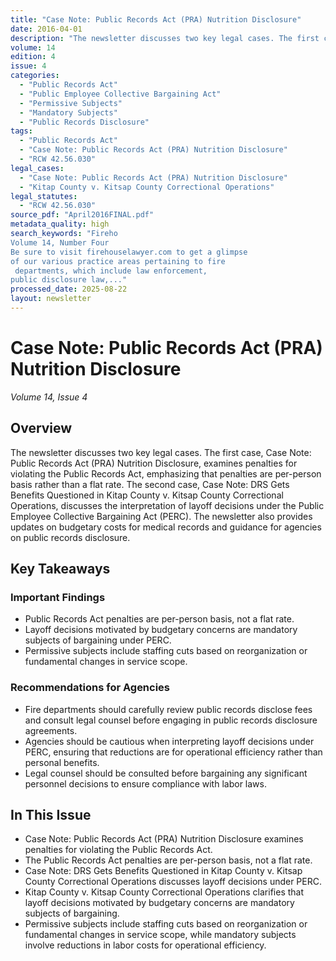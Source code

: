 ```yaml
---
title: "Case Note: Public Records Act (PRA) Nutrition Disclosure"
date: 2016-04-01
description: "The newsletter discusses two key legal cases. The first case, Case Note: Public Records Act (PRA) Nutrition Disclosure, examines penalties for violating the Public Records Act, emphasizing that penalties are per-person basis rather than a flat rate. The second case, Case Note: DRS Gets Benefits Questioned in Kitap County v. Kitsap County Correctional Operations, discusses the interpretation of layoff decisions under the Public Employee Collective Bargaining Act (PERC). The newsletter also provides updates on budgetary costs for medical records and guidance for agencies on public records disclosure."
volume: 14
edition: 4
issue: 4
categories:
  - "Public Records Act"
  - "Public Employee Collective Bargaining Act"
  - "Permissive Subjects"
  - "Mandatory Subjects"
  - "Public Records Disclosure"
tags:
  - "Public Records Act"
  - "Case Note: Public Records Act (PRA) Nutrition Disclosure"
  - "RCW 42.56.030"
legal_cases:
  - "Case Note: Public Records Act (PRA) Nutrition Disclosure"
  - "Kitap County v. Kitsap County Correctional Operations"
legal_statutes:
  - "RCW 42.56.030"
source_pdf: "April2016FINAL.pdf"
metadata_quality: high
search_keywords: "Fireho
Volume 14, Number Four
Be sure to visit firehouselawyer.com to get a glimpse
of our various practice areas pertaining to fire
 departments, which include law enforcement,
public disclosure law,..."
processed_date: 2025-08-22
layout: newsletter
---
```


# Case Note: Public Records Act (PRA) Nutrition Disclosure

*Volume 14, Issue 4*

## Overview

The newsletter discusses two key legal cases. The first case, Case Note: Public Records Act (PRA) Nutrition Disclosure, examines penalties for violating the Public Records Act, emphasizing that penalties are per-person basis rather than a flat rate. The second case, Case Note: DRS Gets Benefits Questioned in Kitap County v. Kitsap County Correctional Operations, discusses the interpretation of layoff decisions under the Public Employee Collective Bargaining Act (PERC). The newsletter also provides updates on budgetary costs for medical records and guidance for agencies on public records disclosure.

## Key Takeaways

### Important Findings

- Public Records Act penalties are per-person basis, not a flat rate.
- Layoff decisions motivated by budgetary concerns are mandatory subjects of bargaining under PERC.
- Permissive subjects include staffing cuts based on reorganization or fundamental changes in service scope.

### Recommendations for Agencies

- Fire departments should carefully review public records disclose fees and consult legal counsel before engaging in public records disclosure agreements.
- Agencies should be cautious when interpreting layoff decisions under PERC, ensuring that reductions are for operational efficiency rather than personal benefits.
- Legal counsel should be consulted before bargaining any significant personnel decisions to ensure compliance with labor laws.

## In This Issue

- Case Note: Public Records Act (PRA) Nutrition Disclosure examines penalties for violating the Public Records Act.
- The Public Records Act penalties are per-person basis, not a flat rate.
- Case Note: DRS Gets Benefits Questioned in Kitap County v. Kitsap County Correctional Operations discusses layoff decisions under PERC.
- Kitap County v. Kitsap County Correctional Operations clarifies that layoff decisions motivated by budgetary concerns are mandatory subjects of bargaining.
- Permissive subjects include staffing cuts based on reorganization or fundamental changes in service scope, while mandatory subjects involve reductions in labor costs for operational efficiency.

